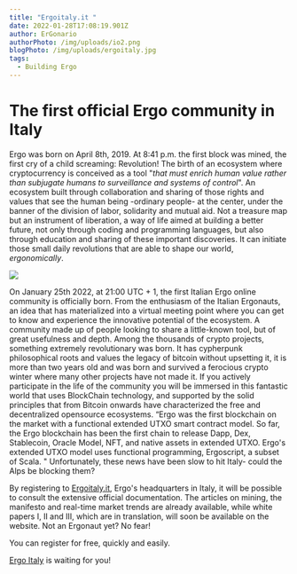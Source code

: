 ```yaml
---
title: "Ergoitaly.it "
date: 2022-01-28T17:08:19.901Z
author: ErGonario
authorPhoto: /img/uploads/io2.png
blogPhoto: /img/uploads/ergoitaly.jpg
tags:
  - Building Ergo
---
```

# The first official Ergo community in Italy

Ergo was born on April 8th, 2019. At 8:41 p.m. the first block was mined, the first cry of a child screaming: Revolution! The birth of an ecosystem where cryptocurrency is conceived as a tool "*that must enrich human value rather than subjugate humans to surveillance and systems of control*". An ecosystem built through collaboration and sharing of those rights and values ​​that see the human being -ordinary people- at the center, under the banner of the division of labor, solidarity and mutual aid. Not a treasure map but an instrument of liberation, a way of life aimed at building a better future, not only through coding and programming languages, but also through education and sharing of these important discoveries. It can initiate those small daily revolutions that are able to shape our world, *ergonomically*.

![](/img/uploads/pow-to-ppl.jpeg)

On January 25th 2022, at 21:00 UTC + 1, the first Italian Ergo online community is officially born. From the enthusiasm of the Italian Ergonauts, an idea that has materialized into a virtual meeting point where you can get to know and experience the innovative potential of the ecosystem. A community made up of people looking to share a little-known tool, but of great usefulness and depth. Among the thousands of crypto projects, something extremely revolutionary was born. It has cypherpunk philosophical roots and values ​​the legacy of bitcoin without upsetting it, it is more than two years old and was born and survived a ferocious crypto winter where many other projects have not made it. If you actively participate in the life of the community you will be immersed in this fantastic world that uses BlockChain technology, and supported by the solid principles that from Bitcoin onwards have characterized the free and decentralized opensource ecosystems. “Ergo was the first blockchain on the market with a functional extended UTXO smart contract model. So far, the Ergo blockchain has been the first chain to release Dapp, Dex, Stablecoin, Oracle Model, NFT, and native assets in extended UTXO. Ergo's extended UTXO model uses functional programming, Ergoscript, a subset of Scala. " Unfortunately, these news have been slow to hit Italy- could the Alps be blocking them?

By registering to [Ergoitaly.it](https://ergoitaly.it), Ergo's headquarters in Italy, it will be possible to consult the extensive official documentation. The articles on mining, the manifesto and real-time market trends are already available, while white papers I, II and III, which are in translation, will soon be available on the website. Not an Ergonaut yet? No fear!

You can register for free, quickly and easily.

[Ergo Italy](https://ergoitaly.it) is waiting for you!